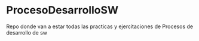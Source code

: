 # ProcesoDesarrolloSW
Repo donde van a estar todas las practicas y ejercitaciones de Procesos de desarrollo de sw
